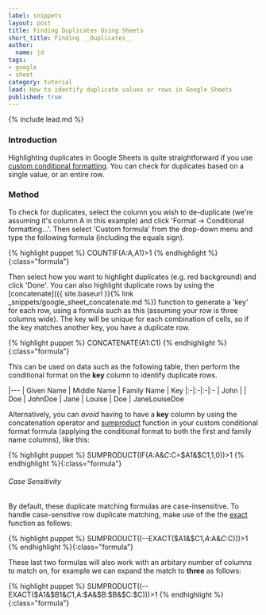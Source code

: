 ```yaml
---
label: snippets
layout: post
title: Finding Duplicates Using Sheets
short_title: Finding __Duplicates__
author:
  name: jd
tags:
- google
- sheet
category: tutorial
lead: How to identify duplicate values or rows in Google Sheets
published: true
---
```

{% include lead.md %}

### Introduction

Highlighting duplicates in Google Sheets is quite straightforward if you use [custom conditional formatting][1]. You can check for duplicates based on a single value, or an entire row.

### Method

To check for duplicates, select the column you wish to de-duplicate (we're assuming it's column A in this example) and click 'Format -> Conditional formatting...'. Then select 'Custom formula' from the drop-down menu and type the following formula (including the equals sign).

{% highlight puppet %}
COUNTIF(A:A,A1)>1
{% endhighlight %}{:class="formula"}

Then select how you want to highlight duplicates (e.g. red background) and click 'Done'. You can also highlight duplicate rows by using the [concatenate]({{ site.baseurl }}{% link _snippets/google_sheet_concatenate.md %}) function to generate a 'key' for each row, using a formula such as this (assuming your row is three columns wide). The key will be unique for each combination of cells, so if the key matches another key, you have a duplicate row.

{% highlight puppet %}
CONCATENATE(A1:C1)
{% endhighlight %}{:class="formula"}

This can be used on data such as the following table, then perform the conditional format on the __key__ column to identify duplicate rows.

|---
| Given Name | Middle Name | Family Name | Key
|:-|:-|:-|:-
| John | | Doe | JohnDoe
| Jane | Louise | Doe | JaneLouiseDoe

Alternatively, you can _avoid_ having to have a __key__ column by using the concatenation operator and [sumproduct][3] function in your custom conditional format formula (applying the conditional format to both the first and family name columns), like this:

{% highlight puppet %}
SUMPRODUCT(IF($A:$A&$C:$C=$A1&$C1,1,0))>1
{% endhighlight %}{:class="formula"}

###### Case Sensitivity

By default, these duplicate matching formulas are case-insensitive. To handle case-sensitive row duplicate matching, make use of the the [exact][4] function as follows:

{% highlight puppet %}
SUMPRODUCT((--EXACT($A1&$C1,$A:$A&$C:$C)))>1
{% endhighlight %}{:class="formula"}

These last two formulas will also work with an arbitary number of columns to match on, for example we can expand the match to __three__ as follows:

{% highlight puppet %}
SUMPRODUCT((--EXACT($A1&$B1&$C1,$A:$A&$B:$B&$C:$C)))>1
{% endhighlight %}{:class="formula"}

[1]: https://support.google.com/docs/answer/78413 "Use conditional formatting rules in Google Sheets"
[2]: https://support.google.com/docs/answer/3094219 "How to use the UPPER function"
[3]: https://support.google.com/docs/answer/3094294 "How to use the SUMPRODUCT function"
[4]: https://support.google.com/docs/answer/3094073 "How to use the EXACT function"